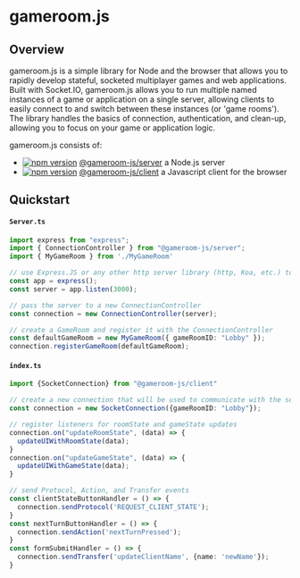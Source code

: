 # gameroom.js

## Overview

gameroom.js is a simple library for Node and the browser that allows you to rapidly develop stateful, socketed multiplayer games and web applications. Built with Socket.IO, gameroom.js allows you to run multiple named instances of a game or application on a single server, allowing clients to easily connect to and switch between these instances (or 'game rooms'). The library handles the basics of connection, authentication, and clean-up, allowing you to focus on your game or application logic. 

gameroom.js consists of:

- [![npm version](https://badge.fury.io/js/@gameroom-js%2Fserver.svg)](https://badge.fury.io/js/@gameroom-js%2Fserver) [@gameroom-js/server](https://github.com/jbierfeldt/gameroom-js/tree/master/packages/server) a Node.js server 
- [![npm version](https://badge.fury.io/js/@gameroom-js%2Fclient.svg)](https://badge.fury.io/js/@gameroom-js%2Fclient) [@gameroom-js/client](https://github.com/jbierfeldt/gameroom-js/tree/master/packages/client) a Javascript client for the browser 

## Quickstart

#### **`Server.ts`**
```typescript
import express from "express";
import { ConnectionController } from "@gameroom-js/server";
import { MyGameRoom } from './MyGameRoom'

// use Express.JS or any other http server library (http, Koa, etc.) to create a server
const app = express();
const server = app.listen(3000);

// pass the server to a new ConnectionController
const connection = new ConnectionController(server);

// create a GameRoom and register it with the ConnectionController
const defaultGameRoom = new MyGameRoom({ gameRoomID: "Lobby" });
connection.registerGameRoom(defaultGameRoom);
```

#### **`index.ts`**
```typescript
import {SocketConnection} from "@gameroom-js/client"

// create a new connection that will be used to communicate with the server via websockets
const connection = new SocketConnection({gameRoomID: "Lobby"});

// register listeners for roomState and gameState updates
connection.on("updateRoomState", (data) => {
  updateUIWithRoomState(data);
}
connection.on("updateGameState", (data) => {
  updateUIWithGameState(data);
}

// send Protocol, Action, and Transfer events
const clientStateButtonHandler = () => {
  connection.sendProtocol('REQUEST_CLIENT_STATE');
}
const nextTurnButtonHandler = () => {
  connection.sendAction('nextTurnPressed');
}
const formSubmitHandler = () => {
  connection.sendTransfer('updateClientName', {name: 'newName'});
}
```
